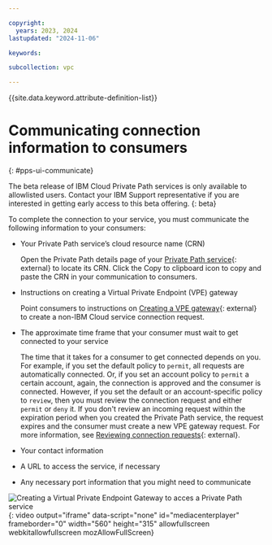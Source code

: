 ```yaml
---

copyright:
  years: 2023, 2024
lastupdated: "2024-11-06"

keywords:

subcollection: vpc

---
```


{{site.data.keyword.attribute-definition-list}}

# Communicating connection information to consumers
{: #pps-ui-communicate}

The beta release of IBM Cloud Private Path services is only available to allowlisted users. Contact your IBM Support representative if you are interested in getting early access to this beta offering.
{: beta}

To complete the connection to your service, you must communicate the following information to your consumers:

* Your Private Path service’s cloud resource name (CRN)

   Open the Private Path details page of your [Private Path service](/infrastructure/network/privatePathServices){: external} to locate its CRN. Click the Copy to clipboard icon to copy and paste the CRN in your communication to consumers.

* Instructions on creating a Virtual Private Endpoint (VPE) gateway

   Point consumers to instructions on [Creating a VPE gateway](/docs/vpc?topic=vpc-ordering-endpoint-gateway){: external} to create a non-IBM Cloud service connection request.

* The approximate time frame that your consumer must wait to get connected to your service

   The time that it takes for a consumer to get connected depends on you. For example, if you set the default policy to `permit`, all requests are automatically connected. Or, if you set an account policy to `permit` a certain account, again, the connection is approved and the consumer is connected. However, if you set the default or an account-specific policy to `review`, then you must review the connection request and either `permit` or `deny` it. If you don't review an incoming request within the expiration period when you created the Private Path service, the request expires and the consumer must create a new VPE gateway request. For more information, see [Reviewing connection requests](/docs/vpc?topic=vpc-pps-ui-reviewing&interface=ui){: external}.

* Your contact information
* A URL to access the service, if necessary
* Any necessary port information that you might need to communicate

![Creating a Virtual Private Endpoint Gateway to acces a Private Path service](https://www.kaltura.com/p/1773841/sp/177384100/embedIframeJs/uiconf_id/27941801/partner_id/1773841?iframeembed=true&entry_id=1_65e0wq3e){: video output="iframe" data-script="none" id="mediacenterplayer" frameborder="0" width="560" height="315" allowfullscreen webkitallowfullscreen mozAllowFullScreen}
